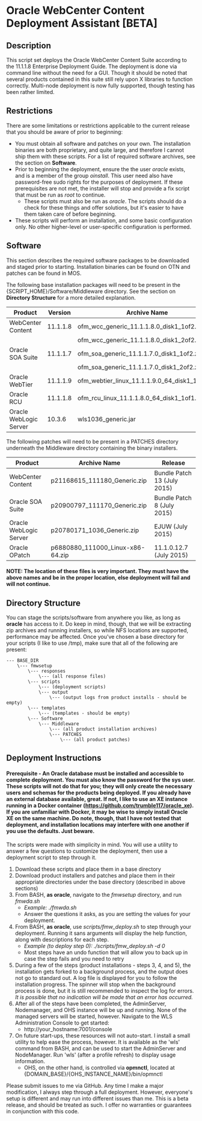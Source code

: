 # Oracle WebCenter Content Deployment Assistant [BETA]

## Description
This script set deploys the Oracle WebCenter Content Suite according to the 11.1.1.8 Enterprise Deployment Guide. The deployment is done via command line without the need for a GUI. Though it should be noted that several products contained in this suite still rely upon X libraries to function correctly. Multi-node deployment is now fully supported, though testing has been rather limited.

## Restrictions
There are some limitations or restrictions applicable to the current release that you should be aware of prior to beginning:

* You must obtain all software and patches on your own. The installation binaries are both proprietary, and quite large, and therefore I cannot ship them with these scripts. For a list of required software archives, see the section on **Software**.
* Prior to beginning the deployment, ensure the the user *oracle* exists, and is a member of the group *oinstall*. This user need also have password-free sudo rights for the purposes of deployment. If these prerequisites are not met, the installer will stop and provide a fix script that must be run as *root* to continue.
	* These scripts must also be run as *oracle*. The scripts should do a check for these things and offer solutions, but it's easier to have them taken care of before beginning.
* These scripts will perform an installation, and some basic configuration only. No other higher-level or user-specific configuration is performed.

## Software
This section describes the required software packages to be downloaded and staged prior to starting. Installation binaries can be found on OTN and patches can be found in MOS.

The following base installation packages will need to be present in the {SCRIPT_HOME}/Software/Middleware directory. See the section on **Directory Structure** for a more detailed explanation.

| Product | Version | Archive Name |
| ------- | ------- | ------------ |
| WebCenter Content | 11.1.1.8 | ofm_wcc_generic_11.1.1.8.0_disk1_1of2.zip |
|                   |          | ofm_wcc_generic_11.1.1.8.0_disk1_2of2.zip |
| Oracle SOA Suite | 11.1.1.7 | ofm_soa_generic_11.1.1.7.0_disk1_1of2.zip |
|            |          | ofm_soa_generic_11.1.1.7.0_disk1_2of2.zip |
| Oracle WebTier | 11.1.1.9 | ofm_webtier_linux_11.1.1.9.0_64_disk1_1of1.zip |
| Oracle RCU | 11.1.1.8 | ofm_rcu_linux_11.1.1.8.0_64_disk1_1of1.zip |
| Oracle WebLogic Server | 10.3.6 | wls1036_generic.jar |

The following patches will need to be present in a PATCHES directory underneath the Middleware directory containing the binary installers.

| Product | Archive Name | Release |
| ------- | ------------ | ------------ |
| WebCenter Content | p21168615_111180_Generic.zip | Bundle Patch 13 (July 2015) |
| Oracle SOA Suite | p20900797_111170_Generic.zip | Bundle Patch 8 (July 2015) |
| Oracle WebLogic Server | p20780171_1036_Generic.zip | EJUW (July 2015) |
| Oracle OPatch | p6880880_111000_Linux-x86-64.zip | 11.1.0.12.7 (July 2015) |

#### NOTE: The location of these files is very important. They must have the above names and be in the proper location, else deployment will fail and will not continue.

## Directory Structure
You can stage the scripts/software from anywhere you like, as long as **oracle** has access to it. Do keep in mind, though, that we will be extracting zip archives and running installers, so while NFS locations are supported, performance may be affected. Once you've chosen a base directory for your scripts (I like to use /tmp), make sure that all of the following are present:

```
--- BASE_DIR
	\--- fmwsetup
		\--- responses
			\--- (all response files)
		\--- scripts
			\--- (deployment scripts)
			\--- output
				\--- (output logs from product installs - should be empty)
		\--- templates
			\--- (templates - should be empty)
		\--- Software
			\--- Middleware
				\--- (all product installation archives)
				\--- PATCHES
					\--- (all product patches)
```

## Deployment Instructions
#### Prerequisite - An Oracle database must be installed and accessible to complete deployment. You must also know the password for the sys user. These scripts will not do that for you; they will only create the necessary users and schemas for the products being deployed. If you already have an external database available, great. If not, I like to use an XE instance running in a Docker container (https://github.com/trumble117/oracle_xe). If you are unfamiliar with Docker, it may be wise to simply install Oracle XE on the same machine. Do note, though, that I have not tested that deployment, and installation locations may interfere with one another if you use the defaults. Just beware.

The scripts were made with simplicity in mind. You will use a utility to answer a few questions to customize the deployment, then use a deployment script to step through it.

1. Download these scripts and place them in a base directory
2. Download product installers and patches and place them in their appropriate directories under the base directory (described in above sections)
3. From BASH, **as oracle**, navigate to the *fmwsetup* directory, and run *fmwda.sh*
	- *Example: ./fmwda.sh*
	- Answer the questions it asks, as you are setting the values for your deployment.
4. From BASH, **as oracle**, use *scripts/fmw_deploy.sh* to step through your deployment. Running it sans arguments will display the help function, along with descriptions for each step.
	- *Example (to deploy step 0): ./scripts/fmw_deploy.sh -d 0*
	- Most steps have an undo function that will allow you to back up in case the step fails and you need to retry
5. During a few of the steps (product installations - steps 3, 4, and 5), the installation gets forked to a background process, and the output does not go to standard out. A log file is displayed for you to follow the installation progress. The spinner will stop when the background process is done, but it is still recommended to inspect the log for errors. *It is possible that no indication will be made that an error has occurred.*
6. After all of the steps have been completed, the AdminServer, Nodemanager, and OHS instance will be up and running. None of the managed servers will be started, however. Navigate to the WLS Administration Console to get started:
	- http://your_hostname:7001/console
7. On future start-ups, these resources will not auto-start. I install a small utility to help ease the process, however. It is available as the 'wls' command from BASH, and can be used to start the AdminServer and NodeManager. Run 'wls' (after a profile refresh) to display usage information.
	- OHS, on the other hand, is controlled via **opmnctl**, located at {DOMAIN_BASE}/{OHS_INSTANCE_NAME}/bin/opmnctl

Please submit issues to me via GitHub. Any time I make a major modification, I always step through a full deployment. However, everyone's setup is different and may run into different issues than me. This is a beta release, and should be treated as such. I offer no warranties or guarantees in conjunction with this code.